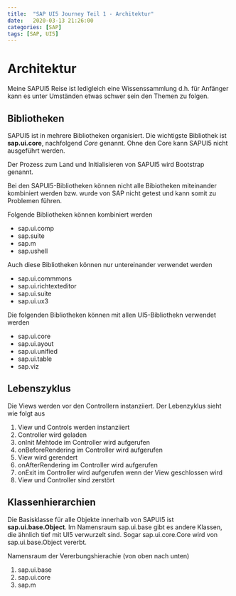 ```yaml
---
title:  "SAP UI5 Journey Teil 1 - Architektur"
date:   2020-03-13 21:26:00
categories: [SAP]
tags: [SAP, UI5]
---
```



# Architektur

Meine SAPUI5 Reise ist ledigleich eine Wissenssammlung d.h. für Anfänger kann es unter Umständen etwas schwer sein den Themen zu folgen. 

## Bibliotheken  

SAPUI5 ist in mehrere Bibliotheken organisiert. Die wichtigste Bibliothek ist **sap.ui.core**, nachfolgend *Core* genannt. Ohne den Core kann SAPUI5 nicht ausgeführt werden.

Der Prozess zum Land und Initialisieren von SAPUI5 wird Bootstrap genannt. 

Bei den SAPUI5-Bibliotheken können nicht alle Bibiotheken miteinander kombiniert werden bzw. wurde von SAP nicht getest und kann somit zu Problemen führen.

Folgende Bibliotheken können kombiniert werden
* sap.ui.comp
* sap.suite
* sap.m
* sap.ushell

Auch diese Bibliotheken können nur untereinander verwendet werden
* sap.ui.commmons
* sap.ui.richtexteditor
* sap.ui.suite
* sap.ui.ux3


Die folgenden Bibliotheken können mit allen UI5-Bibliothekn verwendet werden
* sap.ui.core
* sap.ui.ayout
* sap.ui.unified
* sap.ui.table
* sap.viz


## Lebenszyklus

Die Views werden vor den Controllern instanziiert. Der Lebenzyklus sieht wie folgt aus

1. View und Controls werden instanziiert
2. Controller wird geladen
3. onInit Mehtode im Controller wird aufgerufen
4. onBeforeRendering im Controller wird aufgerufen
5. View wird gerendert
6. onAfterRendering im Controller wird aufgerufen
7. onExit im Controller wird aufgerufen wenn der View geschlossen wird
8. View und Controller sind zerstört


## Klassenhierarchien

Die Basisklasse für alle Objekte innerhalb von SAPUI5 ist **sap.ui.base.Object**. Im Namensraum sap.ui.base gibt es andere Klassen, die ähnlich tief mit UI5 verwurzelt sind. Sogar sap.ui.core.Core wird von sap.ui.base.Object vererbt.

Namensraum der Vererbungshierachie (von oben nach unten)

1. sap.ui.base
2. sap.ui.core
3. sap.m





